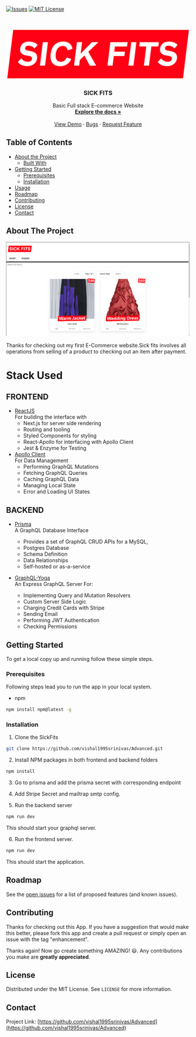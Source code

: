 <!--

*** To avoid retyping too much info. Do a search and replace for the following:
*** vishal1995srinivas, Infinity, twitter_handle, vishal1995srinivas
-->





<!-- PROJECT SHIELDS -->
<!--
*** I'm using markdown "reference style" links for readability.
*** Reference links are enclosed in brackets [ ] instead of parentheses ( ).
*** See the bottom of this document for the declaration of the reference variables
*** for contributors-url, forks-url, etc. This is an optional, concise syntax you may use.
*** https://www.markdownguide.org/basic-syntax/#reference-style-links
-->
<!-- [![Contributors][contributors-shield]][contributors-url] -->
<!-- [![Forks][forks-shield]][forks-url] -->
<!-- [![Stargazers][stars-shield]][stars-url]-->
[![Issues][issues-shield]][issues-url] 
[![MIT License][license-shield]][license-url]
<!-- [![LinkedIn][linkedin-shield]][linkedin-url] -->



<!-- PROJECT LOGO -->
<br />
<p align="center">
  <a href="https://github.com/vishal1995srinivas/Advanced">
    <img src="sf.png" alt="Logo" >
  </a>

  <h3 align="center">SICK FITS</h3>

  <p align="center">
    Basic Full stack E-commerce Website
    <br />
    <a href="https://github.com/vishal1995srinivas/Advanced"><strong>Explore the docs »</strong></a>
    <br />
    <br />
    <a href="https://sikfits-prod.herokuapp.com">View Demo</a>
    ·
    <a href="https://github.com/vishal1995srinivas/Advanced/issues">Bugs</a>
    ·
    <a href="https://github.com/vishal1995srinivas/Advanced/issues">Request Feature</a>
  </p>
</p>



<!-- TABLE OF CONTENTS -->
## Table of Contents

* [About the Project](#about-the-project)
  * [Built With](#built-with)
* [Getting Started](#getting-started)
  * [Prerequisites](#prerequisites)
  * [Installation](#installation)
* [Usage](#usage)
* [Roadmap](#roadmap)
* [Contributing](#contributing)
* [License](#license)
* [Contact](#contact)
<!-- ABOUT THE PROJECT -->
## About The Project

[![Product Name Screen Shot][product-screenshot]](https://sikfits-prod.herokuapp.com)

Thanks for checking out my first E-Commerce website.Sick fits involves all operations from selling of a product to checking out an item after payment.

# Stack Used 

## FRONTEND
* [ReactJS](https://reactjs.org/) <br>
        For building the interface with <br>
        <ul>
        <li>
        Next.js for server side rendering</li>
        <li>Routing and tooling </li>
        <li>Styled Components for styling</li>
        <li>React-Apollo for interfacing with Apollo Client</li>
        <li>Jest & Enzyme for Testing</li>
        </ul>
* [Apollo Client](https://www.apollographql.com/)<br>
For Data Management <br>
        <ul>
        <li>
       Performing GraphQL Mutations</li>
        <li>Fetching GraphQL Queries</li>
        <li>Caching GraphQL Data</li>
        <li>Managing Local State</li>
        <li>Error and Loading UI States</li>
        </ul>

## BACKEND
* [Prisma](http://prisma.io/)<br>
A GraphQL Database Interface<br>
        <ul>
        <li>
       Provides a set of GraphQL CRUD APIs for a MySQL,</li>
        <li>Postgres Database</li>
        <li>Schema Definition</li>
        <li>Data Relationships</li>
        <li>Self-hosted or as-a-service</li>
        </ul>


* [GraphQL-Yoga](http://graphql.com)<br>
An Express GraphQL Server For:<br>
        <ul>
        <li>
       Implementing Query and Mutation Resolvers</li>
        <li>Custom Server Side Logic</li>
        <li>Charging Credit Cards with Stripe</li>
        <li>Sending Email</li>
        <li>Performing JWT Authentication</li>
        <li>Checking Permissions</li>
        </ul>
<!-- GETTING STARTED -->
## Getting Started

To get a local copy up and running follow these simple steps.

### Prerequisites

Following steps lead you to run the app in your local system.
* npm
```sh
npm install npm@latest -g
```

### Installation
 
1. Clone the SickFits
```sh
git clone https://github.com/vishal1995srinivas/Advanced.git
```
2. Install NPM packages in both frontend and backend folders
```sh
npm install
```
3. Go to prisma and add the prisma secret with corresponding endpoint
 
4. Add Stripe Secret and mailtrap smtp config.

5. Run the backend server
```sh
npm run dev
```
This should start your graphql server.

6. Run the frontend server.
```sh
npm run dev
```
This should start the application.


<!-- USAGE EXAMPLES -->

<!-- ROADMAP -->
## Roadmap

See the [open issues](https://github.com/vishal1995srinivas/Advanced/issues) for a list of proposed features (and known issues).

<!-- CONTRIBUTING -->
## Contributing

Thanks for checking out this App. If you have a suggestion that would
make this better, please fork this app and create a pull request or simply open
an issue with the tag "enhancement".

Thanks again! Now go create something AMAZING! 😃.
Any contributions you make are **greatly appreciated**.

<!-- LICENSE -->
## License

Distributed under the MIT License. See `LICENSE` for more information.



<!-- CONTACT -->
## Contact


Project Link: [https://github.com/vishal1995srinivas/Advanced](https://github.com/vishal1995srinivas/Advanced)



<!-- MARKDOWN LINKS & IMAGES -->
<!-- https://www.markdownguide.org/basic-syntax/#reference-style-links -->
[contributors-shield]: https://img.shields.io/github/contributors/othneildrew/Best-README-Template.svg?style=flat-square
[contributors-url]: https://github.com/othneildrew/Best-README-Template/graphs/contributors
[forks-shield]: https://img.shields.io/github/forks/othneildrew/Best-README-Template.svg?style=flat-square
[forks-url]: https://github.com/othneildrew/Best-README-Template/network/members
[stars-shield]: https://img.shields.io/github/stars/othneildrew/Best-README-Template.svg?style=flat-square
[stars-url]: https://github.com/othneildrew/Best-README-Template/stargazers
[issues-shield]: https://img.shields.io/github/issues/othneildrew/Best-README-Template.svg?style=flat-square
[issues-url]: https://github.com/vishal1995srinivas/Advanced/issues
[license-shield]: https://img.shields.io/github/license/othneildrew/Best-README-Template.svg?style=flat-square
[license-url]: https://github.com/othneildrew/Best-README-Template/blob/master/LICENSE.txt
[linkedin-shield]: https://img.shields.io/badge/-LinkedIn-black.svg?style=flat-square&logo=linkedin&colorB=555
[linkedin-url]: https://linkedin.com/in/othneildrew
[product-screenshot]: scrnshot.png
